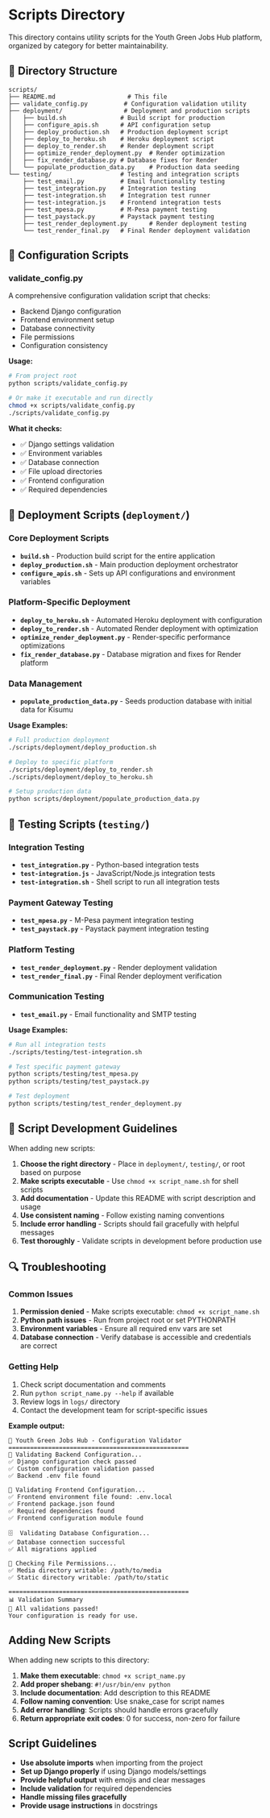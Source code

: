 # Scripts Directory

This directory contains utility scripts for the Youth Green Jobs Hub platform, organized by category for better maintainability.

## 📁 Directory Structure

```
scripts/
├── README.md                    # This file
├── validate_config.py          # Configuration validation utility
├── deployment/                 # Deployment and production scripts
│   ├── build.sh               # Build script for production
│   ├── configure_apis.sh      # API configuration setup
│   ├── deploy_production.sh   # Production deployment script
│   ├── deploy_to_heroku.sh    # Heroku deployment script
│   ├── deploy_to_render.sh    # Render deployment script
│   ├── optimize_render_deployment.py  # Render optimization
│   ├── fix_render_database.py # Database fixes for Render
│   └── populate_production_data.py    # Production data seeding
└── testing/                   # Testing and integration scripts
    ├── test_email.py          # Email functionality testing
    ├── test_integration.py    # Integration testing
    ├── test-integration.sh    # Integration test runner
    ├── test-integration.js    # Frontend integration tests
    ├── test_mpesa.py          # M-Pesa payment testing
    ├── test_paystack.py       # Paystack payment testing
    ├── test_render_deployment.py      # Render deployment testing
    └── test_render_final.py   # Final Render deployment validation
```

## 🔧 Configuration Scripts

### validate_config.py

A comprehensive configuration validation script that checks:

- Backend Django configuration
- Frontend environment setup
- Database connectivity
- File permissions
- Configuration consistency

**Usage:**
```bash
# From project root
python scripts/validate_config.py

# Or make it executable and run directly
chmod +x scripts/validate_config.py
./scripts/validate_config.py
```

**What it checks:**
- ✅ Django settings validation
- ✅ Environment variables
- ✅ Database connection
- ✅ File upload directories
- ✅ Frontend configuration
- ✅ Required dependencies

## 🚀 Deployment Scripts (`deployment/`)

### Core Deployment Scripts

- **`build.sh`** - Production build script for the entire application
- **`deploy_production.sh`** - Main production deployment orchestrator
- **`configure_apis.sh`** - Sets up API configurations and environment variables

### Platform-Specific Deployment

- **`deploy_to_heroku.sh`** - Automated Heroku deployment with configuration
- **`deploy_to_render.sh`** - Automated Render deployment with optimization
- **`optimize_render_deployment.py`** - Render-specific performance optimizations
- **`fix_render_database.py`** - Database migration and fixes for Render platform

### Data Management

- **`populate_production_data.py`** - Seeds production database with initial data for Kisumu

**Usage Examples:**
```bash
# Full production deployment
./scripts/deployment/deploy_production.sh

# Deploy to specific platform
./scripts/deployment/deploy_to_render.sh
./scripts/deployment/deploy_to_heroku.sh

# Setup production data
python scripts/deployment/populate_production_data.py
```

## 🧪 Testing Scripts (`testing/`)

### Integration Testing

- **`test_integration.py`** - Python-based integration tests
- **`test-integration.js`** - JavaScript/Node.js integration tests
- **`test-integration.sh`** - Shell script to run all integration tests

### Payment Gateway Testing

- **`test_mpesa.py`** - M-Pesa payment integration testing
- **`test_paystack.py`** - Paystack payment integration testing

### Platform Testing

- **`test_render_deployment.py`** - Render deployment validation
- **`test_render_final.py`** - Final Render deployment verification

### Communication Testing

- **`test_email.py`** - Email functionality and SMTP testing

**Usage Examples:**
```bash
# Run all integration tests
./scripts/testing/test-integration.sh

# Test specific payment gateway
python scripts/testing/test_mpesa.py
python scripts/testing/test_paystack.py

# Test deployment
python scripts/testing/test_render_deployment.py
```

## 📝 Script Development Guidelines

When adding new scripts:

1. **Choose the right directory** - Place in `deployment/`, `testing/`, or root based on purpose
2. **Make scripts executable** - Use `chmod +x script_name.sh` for shell scripts
3. **Add documentation** - Update this README with script description and usage
4. **Use consistent naming** - Follow existing naming conventions
5. **Include error handling** - Scripts should fail gracefully with helpful messages
6. **Test thoroughly** - Validate scripts in development before production use

## 🔍 Troubleshooting

### Common Issues

1. **Permission denied** - Make scripts executable: `chmod +x script_name.sh`
2. **Python path issues** - Run from project root or set PYTHONPATH
3. **Environment variables** - Ensure all required env vars are set
4. **Database connection** - Verify database is accessible and credentials are correct

### Getting Help

1. Check script documentation and comments
2. Run `python script_name.py --help` if available
3. Review logs in `logs/` directory
4. Contact the development team for script-specific issues

**Example output:**
```
🚀 Youth Green Jobs Hub - Configuration Validator
==================================================
🔧 Validating Backend Configuration...
✅ Django configuration check passed
✅ Custom configuration validation passed
✅ Backend .env file found

🎨 Validating Frontend Configuration...
✅ Frontend environment file found: .env.local
✅ Frontend package.json found
✅ Required dependencies found
✅ Frontend configuration module found

🗄️  Validating Database Configuration...
✅ Database connection successful
✅ All migrations applied

📁 Checking File Permissions...
✅ Media directory writable: /path/to/media
✅ Static directory writable: /path/to/static

==================================================
📊 Validation Summary
🎉 All validations passed!
Your configuration is ready for use.
```

## Adding New Scripts

When adding new scripts to this directory:

1. **Make them executable**: `chmod +x script_name.py`
2. **Add proper shebang**: `#!/usr/bin/env python`
3. **Include documentation**: Add description to this README
4. **Follow naming convention**: Use snake_case for script names
5. **Add error handling**: Scripts should handle errors gracefully
6. **Return appropriate exit codes**: 0 for success, non-zero for failure

## Script Guidelines

- **Use absolute imports** when importing from the project
- **Set up Django properly** if using Django models/settings
- **Provide helpful output** with emojis and clear messages
- **Include validation** for required dependencies
- **Handle missing files gracefully**
- **Provide usage instructions** in docstrings
